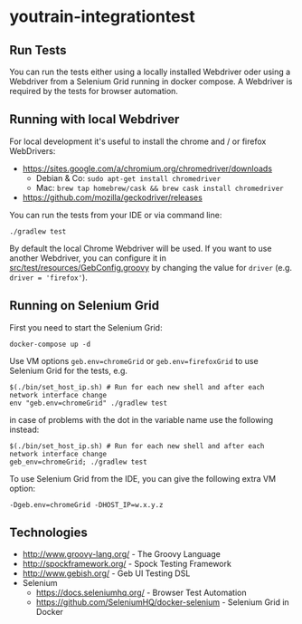 # youtrain-integrationtest

## Run Tests

You can run the tests either using a locally installed Webdriver oder using a Webdriver from a
Selenium Grid running in docker compose. A Webdriver is required by the tests for browser automation.

## Running with local Webdriver

For local development it's useful to install the chrome and / or firefox WebDrivers:

* https://sites.google.com/a/chromium.org/chromedriver/downloads
    * Debian & Co: ```sudo apt-get install chromedriver```
    * Mac: ```brew tap homebrew/cask && brew cask install chromedriver```
* https://github.com/mozilla/geckodriver/releases

You can run the tests from your IDE or via command line:

    ./gradlew test
 
By default the local Chrome Webdriver will be used. If you want to use another Webdriver,
you can configure it in [src/test/resources/GebConfig.groovy](src/test/resources/GebConfig.groovy) by changing the value for ```driver``` 
(e.g. ```driver = 'firefox'```).

## Running on Selenium Grid

First you need to start the Selenium Grid:

    docker-compose up -d
    
Use VM options ```geb.env=chromeGrid``` or ```geb.env=firefoxGrid``` to use Selenium Grid for the tests,
e.g.

    $(./bin/set_host_ip.sh) # Run for each new shell and after each network interface change
    env "geb.env=chromeGrid" ./gradlew test
    
in case of problems with the dot in the variable name use the following instead:
    
    $(./bin/set_host_ip.sh) # Run for each new shell and after each network interface change
    geb_env=chromeGrid; ./gradlew test
    
To use Selenium Grid from the IDE, you can give the following extra VM option:

    -Dgeb.env=chromeGrid -DHOST_IP=w.x.y.z

## Technologies

* http://www.groovy-lang.org/ - The Groovy Language
* http://spockframework.org/ - Spock Testing Framework
* http://www.gebish.org/ - Geb UI Testing DSL
* Selenium
    * https://docs.seleniumhq.org/ - Browser Test Automation
    * https://github.com/SeleniumHQ/docker-selenium - Selenium Grid in Docker
